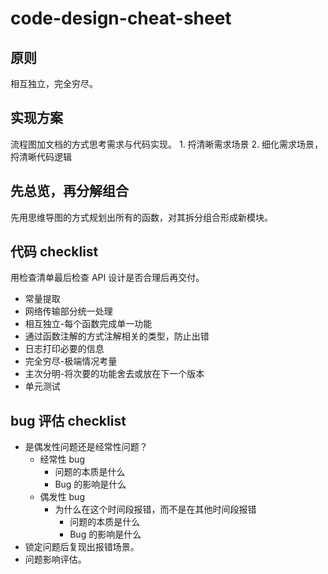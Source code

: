 # code-design-cheat-sheet

## 原则
相互独立，完全穷尽。

## 实现方案
流程图加文档的方式思考需求与代码实现。
    1. 捋清晰需求场景
    2. 细化需求场景，捋清晰代码逻辑

## 先总览，再分解组合
先用思维导图的方式规划出所有的函数，对其拆分组合形成新模块。

## 代码 checklist
用检查清单最后检查 API 设计是否合理后再交付。
- 常量提取
- 网络传输部分统一处理
- 相互独立-每个函数完成单一功能
- 通过函数注解的方式注解相关的类型，防止出错
- 日志打印必要的信息
- 完全穷尽-极端情况考量
- 主次分明-将次要的功能舍去或放在下一个版本
- 单元测试

## bug 评估 checklist
- 是偶发性问题还是经常性问题？
  - 经常性 bug
    - 问题的本质是什么
    - Bug 的影响是什么
  - 偶发性 bug
    - 为什么在这个时间段报错，而不是在其他时间段报错
      - 问题的本质是什么
      - Bug 的影响是什么
- 锁定问题后复现出报错场景。
- 问题影响评估。